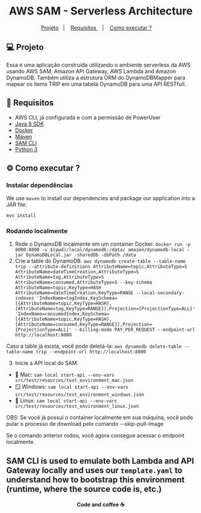 <h1 align="center">AWS SAM - Serverless Architecture </h1>


<p align="center">
   <a href="#-projeto">Projeto</a>&nbsp;&nbsp;&nbsp;|&nbsp;&nbsp;&nbsp;
   <a href="#-requisitos">Requisitos </a>&nbsp;&nbsp;&nbsp;|&nbsp;&nbsp;&nbsp;
   <a href="#-executar">Como executar ?</a>&nbsp;&nbsp;&nbsp;&nbsp;&nbsp;&nbsp;
 </p>
 
 
## 💻 Projeto 

Essa é uma aplicação construída utilizando o ambiente serverless da AWS usando AWS SAM, Amazon API Gateway, AWS Lambda and Amazon DynamoDB.
Também utiliza a estrutura ORM do DynamoDBMapper para mapear os items TRIP em uma tabela DynamoDB para uma API RESTfull.

## :rocket: Requisitos

* AWS CLI, já configurada e com a permissão de PowerUser
* [Java 8 SDK](http://www.oracle.com/technetwork/java/javase/downloads/jdk8-downloads-2133151.html)
* [Docker](https://www.docker.com/community-edition)
* [Maven](https://maven.apache.org/install.html)
* [SAM CLI](https://github.com/awslabs/aws-sam-cli)
* [Python 3](https://docs.python.org/3/)

## ⚙️ Como executar ?

### Instalar dependências

We use `maven` to install our dependencies and package our application into a JAR file:

```bash
mvn install
```

### Rodando localmente


1. Rode o DynamoDB localmente em um container Docker. `docker run -p 8000:8000 -v $(pwd)/local/dynamodb:/data/ amazon/dynamodb-local -jar DynamoDBLocal.jar -sharedDb -dbPath /data`
2. Crie a table do DynamoDB. `aws dynamodb create-table --table-name trip --attribute-definitions AttributeName=topic,AttributeType=S AttributeName=dateTimeCreation,AttributeType=S AttributeName=tag,AttributeType=S AttributeName=consumed,AttributeType=S --key-schema AttributeName=topic,KeyType=HASH AttributeName=dateTimeCreation,KeyType=RANGE --local-secondary-indexes 'IndexName=tagIndex,KeySchema=[{AttributeName=topic,KeyType=HASH},{AttributeName=tag,KeyType=RANGE}],Projection={ProjectionType=ALL}' 'IndexName=consumedIndex,KeySchema=[{AttributeName=topic,KeyType=HASH},{AttributeName=consumed,KeyType=RANGE}],Projection={ProjectionType=ALL}' --billing-mode PAY_PER_REQUEST --endpoint-url http://localhost:8000`

Caso a table já exista, você pode deletá-la: `aws dynamodb delete-table --table-name trip --endpoint-url http://localhost:8000`

3. Inicie a API local do SAM.
 - 🍎 Mac: `sam local start-api --env-vars src/test/resources/test_environment_mac.json`
 - 🪟 Windows: `sam local start-api --env-vars src/test/resources/test_environment_windows.json`
 - 🐧 Linux: `sam local start-api --env-vars src/test/resources/test_environment_linux.json`
 
 OBS:  Se você já possui o container localmente em sua máquina, você pode pular o processo de download pelo comando  --skip-pull-image 
 
 Se o comando anterior rodou, você agora consegue acessar o endpoint localmente. 

**SAM CLI** is used to emulate both Lambda and API Gateway locally and uses our `template.yaml` to
understand how to bootstrap this environment (runtime, where the source code is, etc.) 
---
<h4 align="center">
   Code and coffee ☕
</h4>

